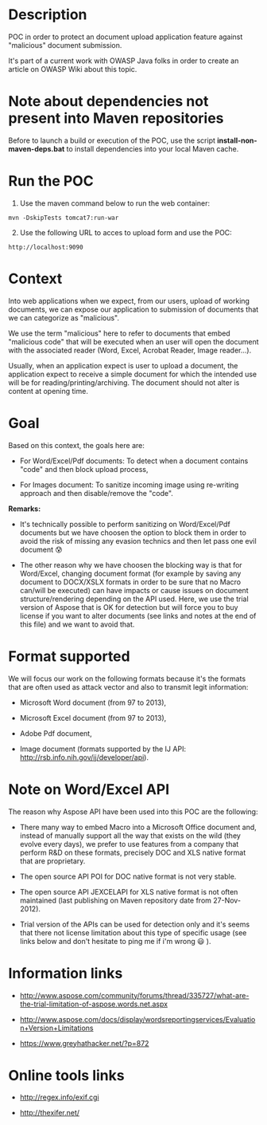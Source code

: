 # Description

POC in order to protect an document upload application feature against "malicious" document submission.

It's part of a current work with OWASP Java folks in order to create an article on OWASP Wiki about this topic.

# Note about dependencies not present into Maven repositories

Before to launch a build or execution of the POC, use the script **install-non-maven-deps.bat** to install dependencies into your local Maven cache.

# Run the POC

1) Use the maven command below to run the web container:

`mvn -DskipTests tomcat7:run-war`

2) Use the following URL to acces to upload form and use the POC:

`http://localhost:9090`

# Context

Into web applications when we expect, from our users, upload of working documents, we can expose our application to submission of documents that we can categorize as "malicious".

We use the term "malicious" here to refer to documents that embed "malicious code" that will be executed when an user will open the document with the associated reader (Word, Excel, Acrobat Reader, Image reader...).

Usually, when an application expect is user to upload a document, the application expect to receive a simple document for which the intended use will be for reading/printing/archiving. The document should not alter is content at opening time.

# Goal

Based on this context, the goals here are:

* For Word/Excel/Pdf documents: To detect when a document contains "code" and then block upload process,

* For Images document: To sanitize incoming image using re-writing approach and then disable/remove the "code".

**Remarks:** 

* It's technically possible to perform sanitizing on Word/Excel/Pdf documents but we have choosen the option to block them in order to avoid the risk of missing any evasion technics and then let pass one evil document :cold_sweat:

* The other reason why we have choosen the blocking way is that for Word/Excel, changing document format (for example by saving any document to DOCX/XSLX formats in order to be sure that no Macro can/will be executed) can have impacts or cause issues on document structure/rendering depending on the API used. Here, we use the trial version of Aspose that is OK for detection but will force you to buy license if you want to alter documents (see links and notes at the end of this file) and we want to avoid that.   

# Format supported

We will focus our work on the following formats because it's the formats that are often used as attack vector and also to transmit legit information: 

* Microsoft Word document (from 97 to 2013),

* Microsoft Excel document (from 97 to 2013),

* Adobe Pdf document,

* Image document (formats supported by the IJ API: http://rsb.info.nih.gov/ij/developer/api).

# Note on Word/Excel API

The reason why Aspose API have been used into this POC are the following:

* There many way to embed Macro into a Microsoft Office document and, instead of manually support all the way that exists on the wild (they evolve every days), we prefer to use features from a company that perform R&D on these formats, precisely DOC and XLS native format that are proprietary. 

* The open source API POI for DOC native format is not very stable.

* The open source API JEXCELAPI for XLS native format is not often maintained (last publishing on Maven repository date from 27-Nov-2012).

* Trial version of the APIs can be used for detection only and it's seems that there not license limitation about this type of specific usage (see links below and don't hesitate to ping me if i'm wrong  :smiley: ).

# Information links

* http://www.aspose.com/community/forums/thread/335727/what-are-the-trial-limitation-of-aspose.words.net.aspx

* http://www.aspose.com/docs/display/wordsreportingservices/Evaluation+Version+Limitations

* https://www.greyhathacker.net/?p=872

# Online tools links

* http://regex.info/exif.cgi

* http://thexifer.net/
